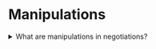 # Manipulations

<details>
  <summary>What are manipulations in negotiations?</summary>

Manipulations in negotiations are a hide psychological action to a negotiation partner for reaching good decision that could be crossed their interests.

</details>